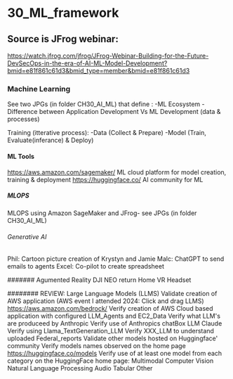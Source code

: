 # 30_ML_framework

## Source is JFrog webinar: 
https://watch.jfrog.com/jfrog/JFrog-Webinar-Building-for-the-Future-DevSecOps-in-the-era-of-AI-ML-Model-Development?bmid=e81f861c61d3&bmid_type=member&bmid=e81f861c61d3

### Machine Learning
See two JPGs (in folder CH30_AI_ML) that define :
  -ML Ecosystem
  -Difference between Application Development Vs ML Development (data & processes)

Training (itterative process):
-Data (Collect & Prepare)
-Model (Train, Evaluate(inferance) & Deploy)

#### ML Tools
https://aws.amazon.com/sagemaker/     ML cloud platform for model creation, training & deployment
https://huggingface.co/               AI community for ML

##### MLOPS
MLOPS using Amazon SageMaker and JFrog- see JPGs (in folder CH30_AI_ML)

###### Generative AI
Phil: Cartoon picture creation of Krystyn and Jamie
Malc: ChatGPT to send emails to agents 
Excel: Co-pilot to create spreadsheet

####### Agumented Reality
DJI NEO return Home
VR Headset

######## REVIEW: Large Language Models (LLMS)
      Validate creation of AWS application (AWS event I attended 2024: Click and drag LLMS) https://aws.amazon.com/bedrock/
              Verify creation of AWS Cloud based application with configured LLM_Agents and EC2_Data
              Verify what LLM's are produceed by Anthropic
              Verify use of Anthropics chatBox LLM Claude              
              Verify using Llama_TextGeneration_LLM
              Verify XXX_LLM to understand uploaded Federal_reports 
      Validate other models hosted on Huggingface' community
              Verify models names observed on the home page https://huggingface.co/models
              Verify use of at least one model from each category on the HuggingFace home page:
                Multimodal
                Computer Vision
                Natural Language Processing
                Audio
                Tabular
                Other
